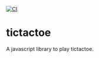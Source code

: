 [![CI](https://github.com/CathouZen/tictactoe/actions/workflows/ci.yml/badge.svg)](https://github.com/CathouZen/tictactoe/actions/workflows/ci.yml)

# tictactoe

A javascript library to play tictactoe.
